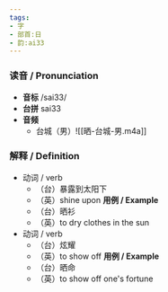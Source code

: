 ```yaml
---
tags:
- 字
- 部首:日
- 韵:ai33
---
```


### __读音__ / Pronunciation

- __音标__ /sai33/
- __台拼__ sai33
- __音频__
	- 台城（男）![[晒-台城-男.m4a]]
### 解释 / Definition

- 动词 / verb
	- （台）暴露到太阳下
	- （英）shine upon
	**用例 / Example**
	- （台）晒衫
	- （英）to dry clothes in the sun
- 动词 / verb
	- （台）炫耀
	- （英）to show off
	**用例 / Example**
	- （台）晒命
	- （英）to show off one's fortune